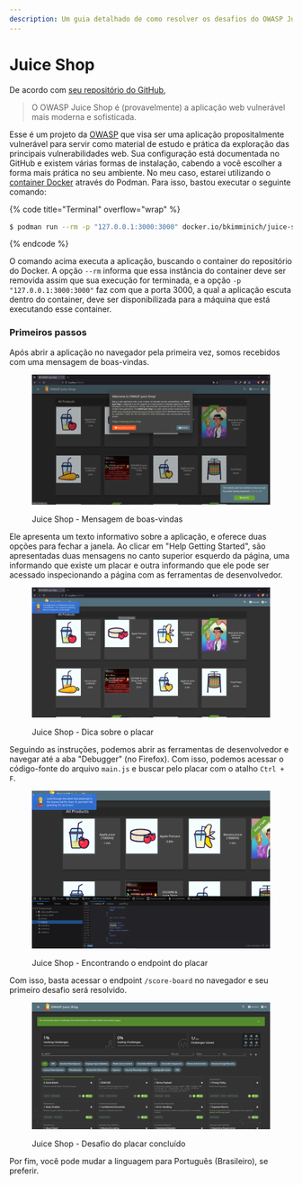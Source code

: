 ```yaml
---
description: Um guia detalhado de como resolver os desafios do OWASP Juice Shop.
---
```


# Juice Shop

De acordo com [seu repositório do GitHub](https://github.com/juice-shop/juice-shop),

> O OWASP Juice Shop é (provavelmente) a aplicação web vulnerável mais moderna e sofisticada.

Esse é um projeto da [OWASP](https://owasp.org/) que visa ser uma aplicação propositalmente vulnerável para servir como material de estudo e prática da exploração das principais vulnerabilidades web. Sua configuração está documentada no GitHub e existem várias formas de instalação, cabendo a você escolher a forma mais prática no seu ambiente. No meu caso, estarei utilizando o [container Docker](https://github.com/juice-shop/juice-shop?tab=readme-ov-file#docker-container) através do Podman. Para isso, bastou executar o seguinte comando:

{% code title="Terminal" overflow="wrap" %}
```bash
$ podman run --rm -p "127.0.0.1:3000:3000" docker.io/bkimminich/juice-shop
```
{% endcode %}

O comando acima executa a aplicação, buscando o container do repositório do Docker. A opção `--rm` informa que essa instância do container deve ser removida assim que sua execução for terminada, e a opção `-p "127.0.0.1:3000:3000"` faz com que a porta 3000, a qual a aplicação escuta dentro do container, deve ser disponibilizada para a máquina que está executando esse container.

### Primeiros passos

Após abrir a aplicação no navegador pela primeira vez, somos recebidos com uma mensagem de boas-vindas.

<figure><img src="../../.gitbook/assets/ctfjuice_shopwelcome.png" alt=""><figcaption><p>Juice Shop - Mensagem de boas-vindas</p></figcaption></figure>

Ele apresenta um texto informativo sobre a aplicação, e oferece duas opções para fechar a janela. Ao clicar em "Help Getting Started", são apresentadas duas mensagens no canto superior esquerdo da página, uma informando que existe um placar e outra informando que ele pode ser acessado inspecionando a página com as ferramentas de desenvolvedor.

<figure><img src="../../.gitbook/assets/ctfjuice_shopscoreboard_hint.png" alt=""><figcaption><p>Juice Shop - Dica sobre o placar</p></figcaption></figure>

Seguindo as instruções, podemos abrir as ferramentas de desenvolvedor e navegar até a aba "Debugger" (no Firefox). Com isso, podemos acessar o código-fonte do arquivo `main.js` e buscar pelo placar com o atalho `Ctrl + F`.

<figure><img src="../../.gitbook/assets/ctfjuice_shopsource_code_scoreboard.png" alt=""><figcaption><p>Juice Shop - Encontrando o endpoint do placar</p></figcaption></figure>

Com isso, basta acessar o endpoint `/score-board` no navegador e seu primeiro desafio será resolvido.

<figure><img src="../../.gitbook/assets/ctfjuice_shopscoreboard_endpoint.png" alt=""><figcaption><p>Juice Shop - Desafio do placar concluído</p></figcaption></figure>

Por fim, você pode mudar a linguagem para Português (Brasileiro), se preferir.
